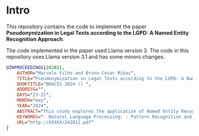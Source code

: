# Intro

This repository contains the code to implement the paper **Pseudonymization in Legal Texts according to the LGPD: A Named Entity Recognition Approach**.

The code implemented in the paper used Llama version 3. The code in this repository uses Llama version 3.1 and has some minors changes.

```bibtex
@INPROCEEDINGS{242811,
    AUTHOR="Marcelo Filho and Bruno Cesar Ribas",
    TITLE="Pseudonymization in Legal Texts according to the LGPD: A Named Entity Recognition Approach",
    BOOKTITLE="BRACIS 2024 () ",
    ADDRESS="",
    DAYS="23-21",
    MONTH="may",
    YEAR="2024",
    ABSTRACT="This study explores the application of Named Entity Recognition (NER) for the pseudonymization of data in legal texts, aiming to protect Personally Identifiable Information (PII) in compliance with Brazil's General Data Protection Law (LGPD). The research highlights the challenge of balancing data privacy and utility, presenting a methodology that uses artificial intelligence technologies to effectively identify and obscure PII in legal documents. In this study, we propose a Transformer model along with Regex techniques to identify entities in a text. To test the model, we created a new dataset from the existing LenerBR. We also used a function to generate synthetic data and prompt engineering applied to the Llama 8B version 3 model. Tests showed the need for further adjustments in the proposed new model. Future work will focus on improving the model's accuracy and efficiency, as well as enhancing the identification of sensitive data and learning from user interactions.",
    KEYWORDS="- Natural Language Processing; - Pattern Recognition and Cluster Analysis; - Large Language Models; - Generative AI",
    URL="http://XXXXX/242811.pdf"
}
```
